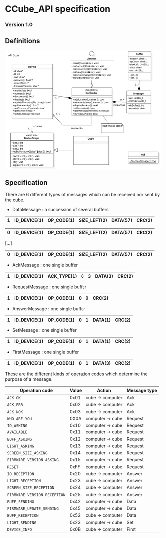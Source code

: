 # CCube_API specification


### Version 1.0


## Definitions
![alt tag](https://github.com/Oxbern/CCube_API/blob/master/UMLDiag.png)

## Specification

There are 6 different types of messages which can be received nor sent by the cube.

- DataMessage : a succession of several buffers

1 | ID_DEVICE(1) | OP_CODE(1) | SIZE_LEFT(2) | DATA(57) | CRC(2)
--- | --- | --- | --- | --- | ---

0 | ID_DEVICE(1) | OP_CODE(1) | SIZE_LEFT(2) | DATA(57) | CRC(2)
--- | --- | --- | --- | --- | ---

[...]

0 | ID_DEVICE(1) | OP_CODE(1) | SIZE_LEFT(2) | DATA(57) | CRC(2)
--- | --- | --- | --- | --- | ---

- AckMessage : one single buffer

1 | ID_DEVICE(1) | ACK_TYPE(1) | 0 | 3 | DATA(3) | CRC(2)
--- | --- | --- | --- | --- | --- | ---

- RequestMessage : one single buffer

1 | ID_DEVICE(1) | OP_CODE(1) | 0 | 0 | CRC(2)
--- | --- | --- | --- | --- | ---

- AnswerMessage : one single buffer

1 | ID_DEVICE(1) | OP_CODE(1) | 0 | 1 | DATA(1) | CRC(2)        
--- | --- | --- | --- | --- | --- | ---

- SetMessage : one single buffer

1 | ID_DEVICE(1) | OP_CODE(1) | 0 | 1 | DATA(1) | CRC(2)
--- | --- | --- | --- | --- | --- | ---

- FirstMessage : one single buffer

1 | ID_DEVICE(1) | OP_CODE(1) | 0 | 1 | DATA(3) | CRC(2)        
--- | --- | --- | --- | --- | --- | ---

These are the different kinds of operation codes which determine the purpose of a message.

Operation code | Value | Action | Message type
--- | --- | --- | ---
`ACK_OK` | 0x01 | cube -> computer | Ack
`ACK_ERR` | 0x02 | cube -> computer | Ack
`ACK_NOK` | 0x03 | cube -> computer | Ack
`WHO_ARE_YOU` | 0X0A | computer -> cube | Request
`ID_ASKING` | 0x10 | computer -> cube | Request
`AVAILABLE` | 0x11 | computer -> cube | Request
`BUFF_ASKING` | 0x12 | computer -> cube | Request
`LIGHT_ASKING` | 0x13 | computer -> cube | Request
`SCREEN_SIZE_ASKING` | 0x14 | computer -> cube | Request
`FIRMWARE_VERSION_ASKING` | 0x15 | computer -> cube | Request
`RESET` | 0xFF | computer -> cube | Request
`ID_RECEPTION` | 0x20 | cube -> computer | Answer
`LIGHT_RECEPTION` | 0x23 | cube -> computer | Answer
`SCREEN_SIZE_RECEPTION` | 0x24 | cube -> computer | Answer
`FIRMWARE_VERSION_RECEPTION` | 0x25 | cube -> computer | Answer
`BUFF_SENDING` | 0x42 | computer -> cube | Data
`FIRMWARE_UPDATE_SENDING` | 0x45 | computer -> cube | Data
`BUFF_RECEPTION` | 0x52 | cube -> computer | Data
`LIGHT_SENDING` | 0x23 | computer -> cube | Set
`DEVICE_INFO` | 0x0B | cube -> computer | First